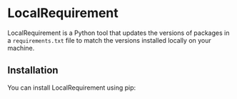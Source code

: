 # LocalRequirement

LocalRequirement is a Python tool that updates the versions of packages in a `requirements.txt` file to match the versions installed locally on your machine.

## Installation

You can install LocalRequirement using pip: